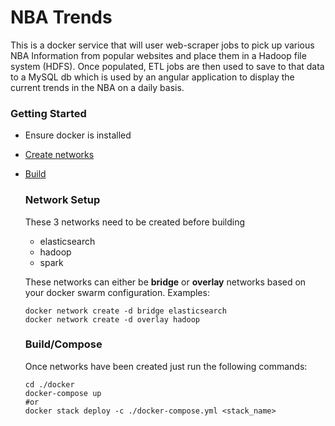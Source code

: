 # NBA Trends
This is a docker service that will user web-scraper jobs to pick up various NBA Information from popular websites and place them in a Hadoop file system (HDFS). Once populated, ETL jobs are then used to save to that data to a MySQL db which is used by an angular application to display the current trends in the NBA on a daily basis.

### Getting Started
- Ensure docker is installed
- [Create networks](#network-setup)
- [Build](#build/compose)

    ### Network Setup
    These 3 networks need to be created before building
    - elasticsearch
    - hadoop
    - spark

    These networks can either be <strong>bridge</strong> or <strong>overlay</strong> networks based on your docker swarm configuration.
    Examples: 
    ```
    docker network create -d bridge elasticsearch
    docker network create -d overlay hadoop
    ```

    ### Build/Compose
    Once networks have been created just run the following commands:
    ```
    cd ./docker
    docker-compose up
    #or
    docker stack deploy -c ./docker-compose.yml <stack_name>
    ```
